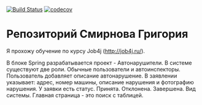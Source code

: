 ﻿[![Build Status](https://travis-ci.com/gmsmirnov/job4j_car_accident.svg?branch=dev)](https://travis-ci.com/gmsmirnov/job4j_car_accident)
[![codecov](https://codecov.io/gh/gmsmirnov/job4j_car_accident/branch/dev/graph/badge.svg)](https://codecov.io/gh/gmsmirnov/job4j_car_accident)
# Репозиторий Смирнова Григория

Я прохожу обучение по курсу Job4j (http://job4j.ru/).

В блоке Spring разрабатывается проект - Автонарушители.
В системе существуют две роли. Обычные пользователи и автоинспекторы.
Пользователь добавляет описание автонарушение. 
В заявлении указывает: адрес, номер машины, описание нарушения и фотографию нарушения.
У заявки есть статус. Принята. Отклонена. Завершена.
Вид системы. Главная страница - это поиск с таблицей.